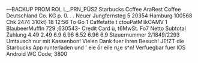 —BACKUP PROM ROL L_.PRN_PÜS2 Starbucks Ccffee AraRest Coffee Deutschland Co. KG p. 0. . . Neuer Jungfernsteg 5 20354 Hamburg 100568 Chk 2474 310kt) 18 12:56 To Go 1 Caffetatte t ctouPatMiìkCAMV 1 BlaubeerMuffln 729 ;630543- Credit Card ù, t6MwSt. Fo7 Netto Subtotal Zahlung 4.49 2.49 6.9 6.96 6.52 6.96 6.9 Steuernummer 2/1849/2293 Umtausch nur mit Kassenbon! Vielen Dank fuer ihren Besuch! JEfZT die Starbucks App runterladen und ' eie ốr eile n¿e s^n! Verfuegbar fuer IOS Android WC Code; 3800
